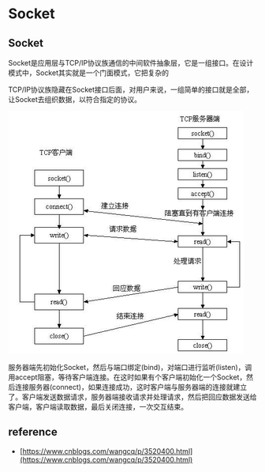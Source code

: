 # Socket

## Socket

Socket是应用层与TCP/IP协议族通信的中间软件抽象层，它是一组接口。在设计模式中，Socket其实就是一个门面模式，它把复杂的

TCP/IP协议族隐藏在Socket接口后面，对用户来说，一组简单的接口就是全部，让Socket去组织数据，以符合指定的协议。

![](../.gitbook/assets/socket.jpg)

服务器端先初始化Socket，然后与端口绑定\(bind\)，对端口进行监听\(listen\)，调用accept阻塞，等待客户端连接。在这时如果有个客户端初始化一个Socket，然后连接服务器\(connect\)，如果连接成功，这时客户端与服务器端的连接就建立了。客户端发送数据请求，服务器端接收请求并处理请求，然后把回应数据发送给客户端，客户端读取数据，最后关闭连接，一次交互结束。

## reference

* [https://www.cnblogs.com/wangcq/p/3520400.html](https://www.cnblogs.com/wangcq/p/3520400.html)

